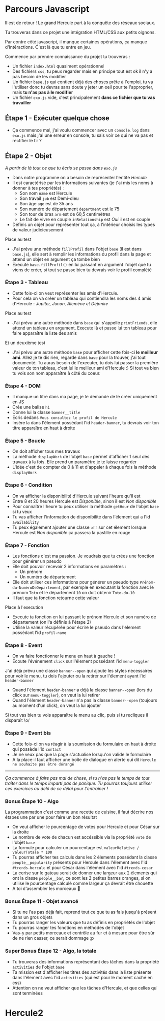 # Parcours Javascript

Il est de retour ! Le grand Hercule part à la conquête des réseaux sociaux.

Tu trouveras dans ce projet une intégration HTML/CSS aux petits oignons.

Par contre côté javascript, il manque certaines opérations, ça manque d'intéractions. C'est là que tu entre en jeu.

Commence par prendre connaissance du projet tu trouveras :
- Un fichier `index.html` quasiment opérationnel
- Des fichiers `css`, tu peux regarder mais en principe tout est ok il n'y a pas besoin de les modifier
- Un fichier `base.js` qui contient déjà des choses prête à l'emploi, tu va l'utiliser donc tu devras sans doute y jeter un oeil pour te l'approprier, mais **tu n'as pas à le modifier**
- Un fichier `exo.js` vide, c'est principalement **dans ce fichier que tu vas travailler**

## Étape 1 - Exécuter quelque chose

- Ça commence mal, j'ai voulu commencer avec un `console.log` dans `exo.js` mais j'ai une erreur en console, tu sais voir ce qui ne va pas et rectifier le tir ?

## Étape 2 - Objet

_A partir de là tout ce que tu écris se passe dans `exo.js`_

- Dans notre programme on a besoin de représenter l'entité _Hercule_
- Il est caractérisé par les informations suivantes (je t'ai mis les noms à donner à tes propriétés) :
  - Son nom `name` est Hercule
  - Son travail `job` est Demi-dieu
  - Son âge `age` est de 35 ans
  - Son numéro de département `department` est le 75
  - Son tour de bras `arm` est de 60,5 centimètres
  - Le fait de vivre en couple `inRelationship` est _Oui_ il est en couple
- Définis un objet pour représenter tout ça, à l'intérieur choisis les types de valeur judicieusement

Place au test
- J'ai prévu une méthode `fillProfil` dans l'objet `base` (il est dans `base.js`), elle sert à remplir les informations du profil dans la page et attend un objet en argument ça tombe bien
- Execute `base.fillProfil()` en lui passant en argument l'objet que tu viens de créer, si tout se passe bien tu devrais voir le profil complété

### Étape 3 - Tableau

- Cette fois-ci on veut représenter les amis d'Hercule.
- Pour cela on va créer un tableau qui contiendra les noms des 4 amis d'Hercule : _Jupiter, Junon, Alcmène et Déjanire_

Place au test
- J'ai prévu une autre méthode dans `base` qui s'appelle `printFriends`, elle attend un tableau en argument. Execute là et passe lui ton tableau pour faire apparaître la liste des amis

Et un deuxième test
- J'ai prévu une autre méthode `base` pour afficher cette fois-ci **le meilleur ami**. Allez je te dis rien, regarde dans `base` pour la trouver, j'ai tout documenté. Tu auras besoin de l'executer, tu dois lui passer la première valeur de ton tableau, c'est lui le meilleur ami d'Hercule :) Si tout va bien tu vois son nom apparaître à côté du coeur.

### Étape 4 - DOM

- Il manque un titre dans ma page, je te demande de le créer uniquement en JS
- Crée une balise `h1`
- Donne lui la classe `banner__title`
- Ecris dedans `Vous consultez le profil de Hercule`
- Insère la dans l'élement possédant l'id `header-banner`, tu devrais voir ton titre apparaître en haut à droite

### Étape 5 - Boucle

- On doit afficher tous mes travaux
- La méthode `displayWork` de l'objet `base` permet d'afficher 1 seul des travaux à la fois. Elle prend un paramètre je te laisse regarder
- L'idée c'est de compter de 0 à 11 et d'appeler à chaque fois la méthode `displayWork`

### Étape 6 - Condition

- On va afficher la disponibilité d'Hercule suivant l'heure qu'il est
- Entre 8 et 20 heures Hercule est _Disponible_, sinon il est _Non disponible_
- Pour connaître l'heure tu peux utiliser la méthode `getHour` de l'objet `base` si tu veux
- Tu vas afficher l'information de disponibilité dans l'élement qui a l'id `availability`
- Tu peux également ajouter une classe `off` sur cet élement lorsque Hercule est _Non disponible_ ça passera la pastille en rouge

### Étape 7 - Fonction

- Les fonctions c'est ma passion. Je voudrais que tu crées une fonction pour générer un pseudo
- Elle doit pouvoir recevoir 2 informations en paramètres : 
  - Un prénom
  - Un numéro de département
- Elle doit utiliser ces informations pour générer un pseudo type `Prénom-du-NuméroDeDépartement`, par exemple en executant la fonction avec le prénom `Toto` et le département `10` on doit obtenir `Toto-du-10`
- Il faut que ta fonction retourne cette valeur

Place à l'execution
- Execute ta fonction en lui passant le prénom Hercule et son numéro de département (on l'a définis à l'étape 2)
- Utilise la valeur récupérée pour écrire le pseudo dans l'élement possédant l'id `profil-name`

### Étape 8 - Event

- On va faire fonctionner le menu en haut à gauche !
- Écoute l'événement `click` sur l'élement possédant l'id `menu-toggler`

J'ai déjà prévu une classe `banner--open` qui ajoute les styles nécessaires pour voir le menu, tu dois l'ajouter ou la retirer sur l'élement ayant l'id `header-banner`
- Quand l'élement `header-banner` a déjà la classe `banner--open` (lors du click sur `menu-toggler`), on veut la lui retirer
- Quand l'élement `header-banner` n'a pas la classe `banner--open` (toujours au moment d'un click), on veut la lui ajouter

Si tout vas bien tu vois apparaître le menu au clic, puis si tu recliques il disparaît \\o/

### Étape 9 - Event bis

- Cette fois-ci on va réagir à la soumission du formulaire en haut à droite qui possède l'id `contact`
- Je ne veux pas que la page s'actualise lorsqu'on valide le formulaire
- A la place il faut afficher une boîte de dialogue en alerte qui dit `Hercule ne souhaite pas être dérangé`

---

_Ça commence à faire pas mal de chose, si tu n'as pas le temps de tout traîter dans le temps imparti pas de panique. Tu pourras toujours utiliser ces exercices au delà de ce délai pour t'entrainer !_

### Bonus Étape 10 - Algo

La programmation c'est comme une recette de cuisine, il faut décrire nos étapes une par une pour faire un bon résultat
- On veut afficher le pourcentage de votes pour Hercule et pour César sur la droite
- Le nombre de vote de chacun est accéssible via la propriété `vote` de l'objet `base`
- La formule pour calculer un pourcentage est `valeurRelative / valeurTotale * 100`
- Tu pourras afficher tes calculs dans les 2 élements possédant la classe `people__popularity` présents pour Hercule dans l'élement avec l'id `#trends-hercule` et pour César dans l'élement avec l'id `#trends-cesar`
- La cerise sur le gateau serait de donner une largeur aux 2 élements qui ont la classe `people__bar`, ce sont les 2 petites barres oranges, si on utilise le pourcentage calculé comme largeur ça devrait être chouette
- A toi d'assembler les morceaux :thinking:

### Bonus Étape 11 - Objet avancé

- Si tu ne l'as pas déjà fait, reprend tout ce que tu as fais jusqu'à présent dans un gros objets
- Tu pourras ranger les valeurs que tu as définis en propriétés de l'objet
- Tu pourras ranger tes fonctions en méthodes de l'objet
- Vas-y par petits morceaux et contrôle au fur et à mesure pour être sûr de ne rien casser, ce serait dommage ;p

### Super Bonus Étape 12 - Algo, la totale

- Tu trouveras des informations représentant des tâches dans la propriété `activities` de l'objet `base`
- Ta mission est d'afficher les titres des activités dans la liste présente dans l'élement avec l'id `activities` (qui est pour le moment caché en css)
- Attention on ne veut afficher que les tâches d'Hercule, et que celles qui sont terminées
# Hercule2
